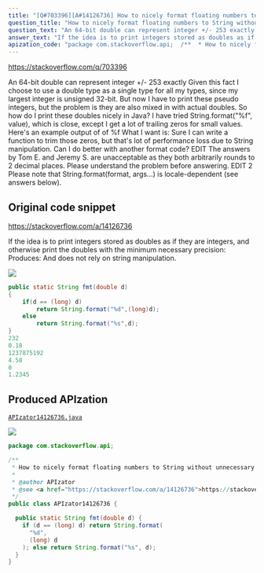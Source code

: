 ```yaml
---
title: "[Q#703396][A#14126736] How to nicely format floating numbers to String without unnecessary decimal 0?"
question_title: "How to nicely format floating numbers to String without unnecessary decimal 0?"
question_text: "An 64-bit double can represent integer +/- 253 exactly Given this fact I choose to use a double type as a single type for all my types, since my largest integer is unsigned 32-bit. But now I have to print these pseudo integers, but the problem is they are also mixed in with actual doubles. So how do I print these doubles nicely in Java? I have tried String.format(\"%f\", value), which is close, except I get a lot of trailing zeros for small values. Here's an example output of of %f What I want is: Sure I can write a function to trim those zeros, but that's lot of performance loss due to String manipulation.  Can I do better with another format code? EDIT The answers by Tom E. and Jeremy S. are unacceptable as they both arbitrarily rounds to 2 decimal places.  Please understand the problem before answering. EDIT 2 Please note that String.format(format, args...) is locale-dependent (see answers below)."
answer_text: "If the idea is to print integers stored as doubles as if they are integers, and otherwise print the doubles with the minimum necessary precision: Produces: And does not rely on string manipulation."
apization_code: "package com.stackoverflow.api;  /**  * How to nicely format floating numbers to String without unnecessary decimal 0?  *  * @author APIzator  * @see <a href=\"https://stackoverflow.com/a/14126736\">https://stackoverflow.com/a/14126736</a>  */ public class APIzator14126736 {    public static String fmt(double d) {     if (d == (long) d) return String.format(       \"%d\",       (long) d     ); else return String.format(\"%s\", d);   } }"
---
```


https://stackoverflow.com/q/703396

An 64-bit double can represent integer +/- 253 exactly
Given this fact I choose to use a double type as a single type for all my types, since my largest integer is unsigned 32-bit.
But now I have to print these pseudo integers, but the problem is they are also mixed in with actual doubles.
So how do I print these doubles nicely in Java?
I have tried String.format(&quot;%f&quot;, value), which is close, except I get a lot of trailing zeros for small values.
Here&#x27;s an example output of of %f
What I want is:
Sure I can write a function to trim those zeros, but that&#x27;s lot of performance loss due to String manipulation.  Can I do better with another format code?
EDIT
The answers by Tom E. and Jeremy S. are unacceptable as they both arbitrarily rounds to 2 decimal places.  Please understand the problem before answering.
EDIT 2
Please note that String.format(format, args...) is locale-dependent (see answers below).



## Original code snippet

https://stackoverflow.com/a/14126736

If the idea is to print integers stored as doubles as if they are integers, and otherwise print the doubles with the minimum necessary precision:
Produces:
And does not rely on string manipulation.

<div class="code-logo"><img src="/stackoverflow.png" /></div>

```java
public static String fmt(double d)
{
    if(d == (long) d)
        return String.format("%d",(long)d);
    else
        return String.format("%s",d);
}
232
0.18
1237875192
4.58
0
1.2345
```

## Produced APIzation

[`APIzator14126736.java`](https://github.com/pasqualesalza/apization-temp-data/raw/master/search/APIzator14126736.java)

<div class="code-logo"><img src="/apizator.png" /></div>

```java
package com.stackoverflow.api;

/**
 * How to nicely format floating numbers to String without unnecessary decimal 0?
 *
 * @author APIzator
 * @see <a href="https://stackoverflow.com/a/14126736">https://stackoverflow.com/a/14126736</a>
 */
public class APIzator14126736 {

  public static String fmt(double d) {
    if (d == (long) d) return String.format(
      "%d",
      (long) d
    ); else return String.format("%s", d);
  }
}

```